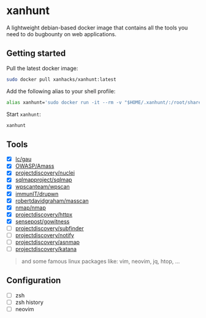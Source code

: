 # xanhunt

A lightweight debian-based docker image that contains all the tools you need to do bugbounty on web applications.

## Getting started

Pull the latest docker image:

```bash
sudo docker pull xanhacks/xanhunt:latest
```

Add the following alias to your shell profile:

```bash
alias xanhunt='sudo docker run -it --rm -v "$HOME/.xanhunt/:/root/shared/" --hostname xanhunt xanhacks/xanhunt bash'
```

Start `xanhunt`:

```bash
xanhunt
```

## Tools

- [x] [lc/gau](https://github.com/lc/gau)
- [x] [OWASP/Amass](https://github.com/OWASP/Amass)
- [x] [projectdiscovery/nuclei](https://github.com/projectdiscovery/nuclei)
- [x] [sqlmapproject/sqlmap](https://github.com/sqlmapproject/sqlmap)
- [x] [wpscanteam/wpscan](https://github.com/wpscanteam/wpscan)
- [x] [immunIT/drupwn](https://github.com/immunIT/drupwn)
- [x] [robertdavidgraham/masscan](https://github.com/robertdavidgraham/masscan)
- [x] [nmap/nmap](https://github.com/nmap/nmap)
- [x] [projectdiscovery/httpx](https://github.com/projectdiscovery/httpx)
- [x] [sensepost/gowitness](https://github.com/sensepost/gowitness)
- [ ] [projectdiscovery/subfinder](https://github.com/projectdiscovery/subfinder)
- [ ] [projectdiscovery/notify](https://github.com/projectdiscovery/notify)
- [ ] [projectdiscovery/asnmap](https://github.com/projectdiscovery/asnmap)
- [ ] [projectdiscovery/katana](https://github.com/projectdiscovery/katana)

> and some famous linux packages like: vim, neovim, jq, htop, ...

## Configuration

- [ ] zsh
- [ ] zsh history
- [ ] neovim
